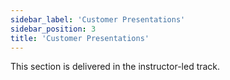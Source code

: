 ```yaml
---
sidebar_label: 'Customer Presentations'
sidebar_position: 3
title: 'Customer Presentations'
---
```


This section is delivered in the instructor-led track.
